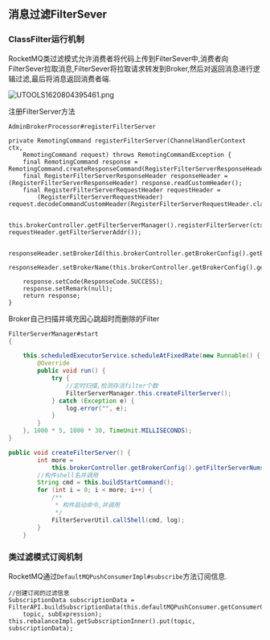 ## 消息过滤FilterSever

### ClassFilter运行机制

RocketMQ类过滤模式允许消费者将代码上传到FilterSever中,消费者向FilterSever拉取消息,FilterSever将拉取请求转发到Broker,然后对返回消息进行逻辑过滤,最后将消息返回消费者端.

![UTOOLS1620804395461.png](https://upload.cc/i1/2021/05/12/L3wKaS.png)

注册FilterServer方法

`AdminBrokerProcessor#registerFilterServer`

```
private RemotingCommand registerFilterServer(ChannelHandlerContext ctx,
    RemotingCommand request) throws RemotingCommandException {
    final RemotingCommand response = RemotingCommand.createResponseCommand(RegisterFilterServerResponseHeader.class);
    final RegisterFilterServerResponseHeader responseHeader = (RegisterFilterServerResponseHeader) response.readCustomHeader();
    final RegisterFilterServerRequestHeader requestHeader =
        (RegisterFilterServerRequestHeader) request.decodeCommandCustomHeader(RegisterFilterServerRequestHeader.class);

    this.brokerController.getFilterServerManager().registerFilterServer(ctx.channel(), requestHeader.getFilterServerAddr());

    responseHeader.setBrokerId(this.brokerController.getBrokerConfig().getBrokerId());
    responseHeader.setBrokerName(this.brokerController.getBrokerConfig().getBrokerName());

    response.setCode(ResponseCode.SUCCESS);
    response.setRemark(null);
    return response;
}
```

Broker自己扫描并填充因心跳超时而删除的Filter

```java
FilterServerManager#start
{

    this.scheduledExecutorService.scheduleAtFixedRate(new Runnable() {
        @Override
        public void run() {
            try {
                //定时扫描,检测存活filter个数
                FilterServerManager.this.createFilterServer();
            } catch (Exception e) {
                log.error("", e);
            }
        }
    }, 1000 * 5, 1000 * 30, TimeUnit.MILLISECONDS);
}

public void createFilterServer() {
        int more =
            this.brokerController.getBrokerConfig().getFilterServerNums() - this.filterServerTable.size();
        //构件shell名并调用
        String cmd = this.buildStartCommand();
        for (int i = 0; i < more; i++) {
            /**
             * 构件启动命令,并调用
             */
            FilterServerUtil.callShell(cmd, log);
        }
    }
```

### 类过滤模式订阅机制

RocketMQ通过`DefaultMQPushConsumerImpl#subscribe`方法订阅信息.

```
//创建订阅的过滤信息
SubscriptionData subscriptionData = FilterAPI.buildSubscriptionData(this.defaultMQPushConsumer.getConsumerGroup(),
    topic, subExpression);
this.rebalanceImpl.getSubscriptionInner().put(topic, subscriptionData);
```